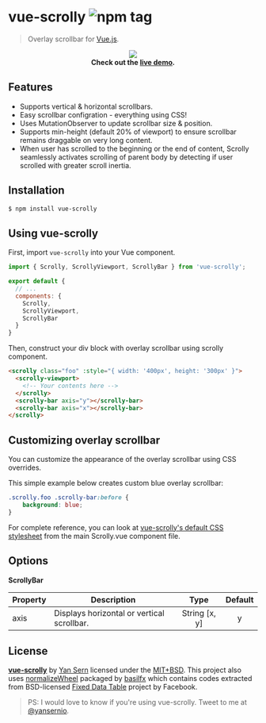 # vue-scrolly ![npm tag](https://img.shields.io/npm/v/vue-scrolly.svg)
> Overlay scrollbar for [Vue.js](http://vuejs.org).

<p align="center">
<img src="https://raw.githubusercontent.com/yansern/vue-scrolly/master/demo/preview.gif" />
<br/>
<b>Check out the <a href="https://yansern.github.io/vue-scrolly/demo/index.html" target="_blank">live demo</a>.</b>
</p>

## Features
* Supports vertical & horizontal scrollbars.
* Easy scrollbar configration - everything using CSS!
* Uses MutationObserver to update scrollbar size & position.
* Supports min-height (default 20% of viewport) to ensure scrollbar remains draggable on very long content.
* When user has scrolled to the beginning or the end of content, Scrolly seamlessly activates scrolling of parent body by detecting if user scrolled with greater scroll inertia.

## Installation
```bash
$ npm install vue-scrolly
```

## Using vue-scrolly

First, import `vue-scrolly` into your Vue component.
```js
import { Scrolly, ScrollyViewport, ScrollyBar } from 'vue-scrolly';

export default {
  // ...
  components: {
    Scrolly,
    ScrollyViewport,
    ScrollyBar
  }
}
```

Then, construct your div block with overlay scrollbar using scrolly component.
```html
<scrolly class="foo" :style="{ width: '400px', height: '300px' }">
  <scrolly-viewport>
    <!-- Your contents here -->
  </scrolly>
  <scrolly-bar axis="y"></scrolly-bar>
  <scrolly-bar axis="x"></scrolly-bar>
</scrolly>
```

## Customizing overlay scrollbar
You can customize the appearance of the overlay scrollbar using CSS overrides.

This simple example below creates custom blue overlay scrollbar:
```css
.scrolly.foo .scrolly-bar:before {
    background: blue;
}
```

For complete reference, you can look at [vue-scrolly's default CSS stylesheet](https://github.com/yansern/vue-scrolly/blob/master/src/Scrolly.vue) from the main Scrolly.vue component file.


## Options

**ScrollyBar**

|    Property    |    Description   |   Type   |  Default |
| -----------------  | ---------------- | :--------: | :----------: |
| axis    | Displays horizontal or vertical scrollbar. |String [x, y] | y |


## License
**[vue-scrolly](https://github.com/yansern/vue-scrolly)** by [Yan Sern](https://twitter.com/yansernio) licensed under the [MIT+BSD](LICENSE). This project also uses [normalizeWheel](https://www.npmjs.com/package/normalize-wheel) packaged by [basilfx](https://www.npmjs.com/~basilfx) which contains codes extracted from BSD-licensed [Fixed Data Table](https://github.com/facebook/fixed-data-table) project by Facebook.

> PS: I would love to know if you're using vue-scrolly. Tweet to me at [@yansernio](https://twitter.com/yansernio).
